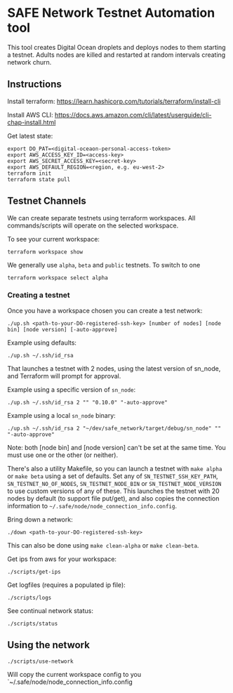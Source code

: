 # SAFE Network Testnet Automation tool

This tool creates Digital Ocean droplets and deploys nodes to them starting a testnet.
Adults nodes are killed and restarted at random intervals creating network churn.

## Instructions

Install terraform: https://learn.hashicorp.com/tutorials/terraform/install-cli

Install AWS CLI: https://docs.aws.amazon.com/cli/latest/userguide/cli-chap-install.html

Get latest state:

```
export DO_PAT=<digital-oceaon-personal-access-token>
export AWS_ACCESS_KEY_ID=<access-key>
export AWS_SECRET_ACCESS_KEY=<secret-key>
export AWS_DEFAULT_REGION=<region, e.g. eu-west-2>
terraform init
terraform state pull
```

## Testnet Channels

We can create separate testnets using terraform workspaces. All commands/scripts will operate on the selected workspace.

To see your current workspace:

```
terraform workspace show
```

We generally use `alpha`, `beta` and `public` testnets. To switch to one

```
terraform workspace select alpha
```

### Creating a testnet

Once you have a workspace chosen you can create a test network:

```
./up.sh <path-to-your-DO-registered-ssh-key> [number of nodes] [node bin] [node version] [-auto-approve]
```

Example using defaults:

```
./up.sh ~/.ssh/id_rsa
```

That launches a testnet with 2 nodes, using the latest version of sn_node, and Terraform will prompt for approval.

Example using a specific version of `sn_node`:

```
./up.sh ~/.ssh/id_rsa 2 "" "0.10.0" "-auto-approve"
```

Example using a local `sn_node` binary:

```
./up.sh ~/.ssh/id_rsa 2 "~/dev/safe_network/target/debug/sn_node" "" "-auto-approve"
```

Note: both [node bin] and [node version] can't be set at the same time. You must use one or the other (or neither).

There's also a utility Makefile, so you can launch a testnet with `make alpha` or `make beta` using a set of defaults. Set any of `SN_TESTNET_SSH_KEY_PATH`, `SN_TESTNET_NO_OF_NODES`, `SN_TESTNET_NODE_BIN` or `SN_TESTNET_NODE_VERSION` to use custom versions of any of these. This launches the testnet with 20 nodes by default (to support file put/get), and also copies the connection information to `~/.safe/node/node_connection_info.config`.

Bring down a network:

```
./down <path-to-your-DO-registered-ssh-key>
```

This can also be done using `make clean-alpha` or `make clean-beta`.

Get ips from aws for your workspace:

```
./scripts/get-ips
```

Get logfiles (requires a populated ip file):

```
./scripts/logs
```

See continual network status:

```
./scripts/status
```

## Using the network

```
./scripts/use-network
```

Will copy the current workspace config to you `~/.safe/node/node_connection_info.config

